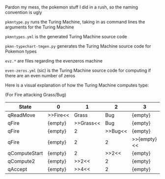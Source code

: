 Pardon my mess, the pokemon stuff I did in a rush, so the naming convention is ugly

`pkmntype.py` runs the Turing Machine, taking in as command lines the
arguments for the Turing Machine

`pkmntypes.yml` is the generated Turing Machine source code

`pkmn-typechart-tmgen.py` generates the Turing Machine source code for Pokemon types

`evz.*` are files regarding the evenzeros machine

`even-zeros.yml` (sic) is the Turing Machine source code for computing if there
are an even number of zeros

Here is a visual explanation of how the Turing Machine computes type:

(For Fire attacking Grass/Bug)

|State|0   |1   |2   |3   |
|-----|----|----|----|----|
|qReadMove|>>Fire<<|Grass|Bug|{empty}|
|qFire|{empty}|>>Grass<<|Bug|{empty}|
|qFire|{empty}|2|>>Bug<<|{empty}|
|qFire|{empty}|2|2|>>{empty}<<|
|qComputeStart|{empty}|2|>>2<<|{empty}|
|qCompute2|{empty}|>>2<<|2|{empty}|
|qAccept|{empty}|>>4<<|2|{empty}|

